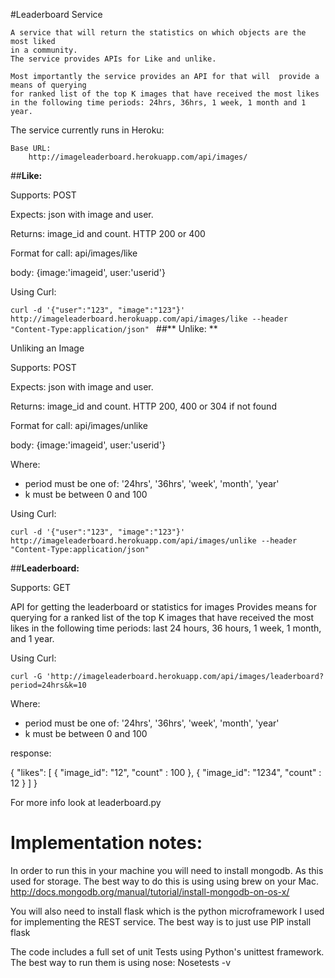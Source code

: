 
#Leaderboard Service


	A service that will return the statistics on which objects are the most liked
	in a community. 
	The service provides APIs for Like and unlike. 

	Most importantly the service provides an API for that will  provide a means of querying 
	for ranked list of the top K images that have received the most likes in the following time periods: 24hrs, 36hrs, 1 week, 1 month and 1 year. 
	
  The service currently runs in Heroku:
  
	Base URL: 
		http://imageleaderboard.herokuapp.com/api/images/ 


##**Like:**

Supports: POST

Expects: json with image and user.

Returns: image_id and count. HTTP 200 or 400

Format for call: api/images/like

body: {image:'imageid', user:'userid'}
 
Using Curl: 

`curl -d '{"user":"123", "image":"123"}' http://imageleaderboard.herokuapp.com/api/images/like --header "Content-Type:application/json"
`
##** Unlike: **

Unliking an Image

Supports: POST

Expects: json with image and user. 

Returns: image_id and count. HTTP 200, 400 or 304 if not found

Format for call: api/images/unlike

body: {image:'imageid', user:'userid'}

Where: 
- period must be one of: '24hrs', '36hrs', 'week', 'month', 'year'
- k must be between 0 and 100

Using Curl: 

`curl -d '{"user":"123", "image":"123"}' http://imageleaderboard.herokuapp.com/api/images/unlike --header "Content-Type:application/json"`


##**Leaderboard:**

Supports: GET

API for getting the leaderboard or statistics for images
Provides means for querying for a ranked list of the top
K images that have received the most likes in the following time periods: 
last 24 hours, 36 hours, 1 week, 1 month, and 1 year.


Using Curl: 

`curl -G 'http://imageleaderboard.herokuapp.com/api/images/leaderboard?period=24hrs&k=10
`

Where: 

- period must be one of: '24hrs', '36hrs', 'week', 'month', 'year'
- k must be between 0 and 100
 
response:

{
	"likes": [ 
	{
 			"image_id": "12", 
 			"count"	  : 100
 		}, 
 		{
 			"image_id": "1234", 
 			"count"   : 12
 		}
 	  ] 
 	}

	
For more info look at leaderboard.py


Implementation notes:
==========

In order to run this in your machine you will need to install mongodb. As this used for storage. 
The best way to do this is using using brew on your Mac. http://docs.mongodb.org/manual/tutorial/install-mongodb-on-os-x/

You will also need to install flask which is the python microframework I used for implementing the REST service. 
The best way is to just use PIP install flask

The code includes a full set of unit Tests using Python's unittest framework. 
The best way to run them is using nose:
Nosetests -v




